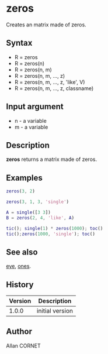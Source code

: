 

# zeros

Creates an matrix made of zeros.

## Syntax

- R = zeros
- R = zeros(n)
- R = zeros(n, m)
- R = zeros(n, m, ..., z)
- R = zeros(n, m, ..., z, 'like', V)
- R = zeros(n, m, ..., z, classname)

## Input argument

 - n - a variable
 - m - a variable

## Description


  <p><b>zeros</b> returns a matrix made of zeros.</p>


## Examples

```matlab
zeros(3, 2)
```
```matlab
zeros(3, 1, 3, 'single')
```
```matlab
A = single([3 3])
B = zeros(2, 4, 'like', A)
```
```matlab
tic(); single(1) * zeros(1000); toc()
tic();zeros(1000, 'single'); toc()
```

## See also

[eye](eye.md), [ones](ones.md).
## History

|Version|Description|
|------|------|
|1.0.0|initial version|


## Author

Allan CORNET



